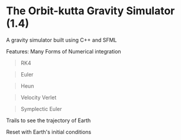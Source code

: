 # The Orbit-kutta Gravity Simulator (1.4)
A gravity simulator built using C++ and SFML

Features:
Many Forms of Numerical integration

  >RK4
  
  >Euler
  
  >Heun
  
  >Velocity Verlet
  
  >Symplectic Euler
  
Trails to see the trajectory of Earth

Reset with Earth's initial conditions
